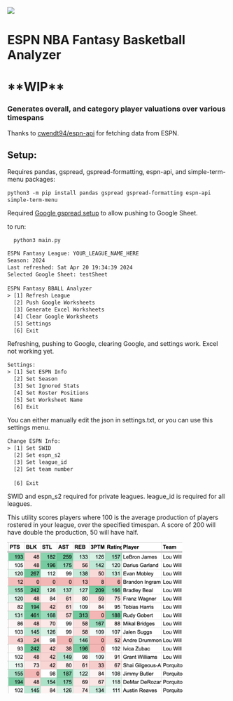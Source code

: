 <a target="_blank" href="https://www.python.org/downloads/" title="Python version"><img src="https://img.shields.io/badge/pthon-%3E=_3.8-teal.svg"></a>

# ESPN NBA Fantasy Basketball Analyzer

# \*\*WIP\*\*

### Generates overall, and category player valuations over various timespans

Thanks to [cwendt94/espn-api](https://github.com/cwendt94/espn-api) for fetching data from ESPN.

## Setup:

Requires pandas, gspread, gspread-formatting, espn-api, and simple-term-menu packages:

```
python3 -m pip install pandas gspread gspread-formatting espn-api simple-term-menu
```

Required [Google gspread setup](https://docs.gspread.org/en/latest/oauth2.html) to allow pushing to Google Sheet.

to run:

```
  python3 main.py
```

```
ESPN Fantasy League: YOUR_LEAGUE_NAME_HERE
Season: 2024
Last refreshed: Sat Apr 20 19:34:39 2024
Selected Google Sheet: testSheet

ESPN Fantasy BBALL Analyzer
> [1] Refresh League
  [2] Push Google Worksheets
  [3] Generate Excel Worksheets
  [4] Clear Google Worksheets
  [5] Settings
  [6] Exit
```

Refreshing, pushing to Google, clearing Google, and settings work. Excel not working yet.

```
Settings:
> [1] Set ESPN Info
  [2] Set Season
  [3] Set Ignored Stats
  [4] Set Roster Positions
  [5] Set Worksheet Name
  [6] Exit
```

You can either manually edit the json in settings.txt, or you can use this settings menu.

```
Change ESPN Info:
> [1] Set SWID
  [2] Set espn_s2
  [3] Set league_id
  [2] Set team number

  [6] Exit
```

SWID and espn_s2 required for private leagues. league_id is required for all leagues.

This utility scores players where 100 is the average production of players rostered in your league, over the specified timespan. A score of 200 will have double the production, 50 will have half.

<img src="assets/exampleESPN.png" alt="worksheet example" width="400"/>
